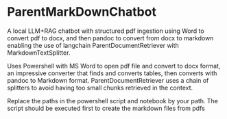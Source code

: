 # ParentMarkDownChatbot
A local LLM+RAG chatbot with structured pdf ingestion using Word to convert pdf to docx, and then pandoc to convert from docx to markdown enabling the use of langchain ParentDocumentRetriever with MarkdownTextSplitter.

Uses Powershell with MS Word to open pdf file and convert to docx format, an impressive converter that finds and converts tables, then converts with pandoc to Markdown format.
ParentDocumentRetriever uses a chain of splitters to avoid having too small chunks retrieved in the context.

Replace the paths in the powershell script and notebook by your path.
The script should be executed first to create the markdown files from pdfs
